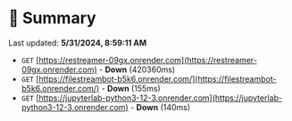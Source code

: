# 📖 Summary
Last updated: **5/31/2024, 8:59:11 AM**

- `GET` [https://restreamer-09gx.onrender.com](https://restreamer-09gx.onrender.com) - **Down** (420360ms)
- `GET` [https://filestreambot-b5k6.onrender.com/](https://filestreambot-b5k6.onrender.com/) - **Down** (155ms)
- `GET` [https://jupyterlab-python3-12-3.onrender.com](https://jupyterlab-python3-12-3.onrender.com) - **Down** (140ms)
